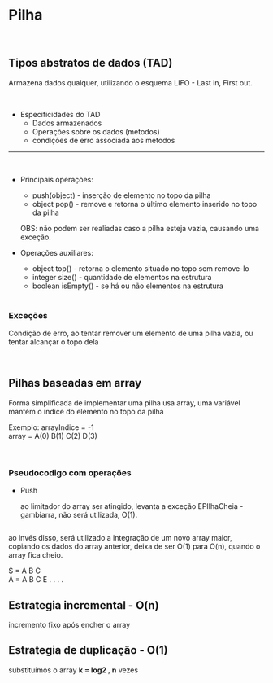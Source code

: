 # Pilha

<br>

## Tipos abstratos de dados (TAD)
<p> Armazena dados qualquer, utilizando o esquema LIFO - Last in, First out. </p>

<br>

- Especificidades do TAD
  - Dados armazenados
  - Operações sobre os dados (metodos)
  - condições de erro associada aos metodos

---
 
 <br>
 
- Principais operações:
  - push(object) - inserção de elemento no topo da pilha
  - object pop() - remove e retorna o último elemento inserido no topo da pilha
  <p>OBS: não podem ser realiadas caso a pilha esteja vazia, causando uma exceção. </p>
- Operações auxiliares:
  - object top() - retorna o elemento situado no topo sem remove-lo
  - integer size() - quantidade de elementos na estrutura
  - boolean isEmpty() - se há ou não elementos na estrutura
 
  <br>
 
### Exceções
<p> Condição de erro, ao tentar remover um elemento de uma pilha vazia, ou tentar alcançar o topo dela </p>

<br>

## Pilhas baseadas em array
<p> Forma simplificada de implementar uma pilha usa array, uma variável mantém o índice do elemento no topo da pilha
  
  <br>
                        
  Exemplo: arrayIndice = -1 <br> array = A(0) B(1) C(2) D(3) 

</p>

<br>

### Pseudocodigo com operações

- Push
  <p> ao limitador do array ser atingido, levanta a exceção EPIlhaCheia - gambiarra, não será utilizada, O(1). </p>
  
```

```

  <p> ao invés disso, será utilizado a integração de um novo array maior, copiando os dados do array anterior, deixa de ser O(1) para O(n), quando o array fica cheio. </p>
  <p> S = A B C <br> A = A B C E . . . . </p>

  
  

## Estrategia incremental - O(n)

<p> incremento fixo após encher o array </p>

## Estrategia de duplicação - O(1)

<p> substituímos o array <b>k = log2 </b>, <b>n</b> vezes </p>


